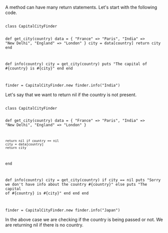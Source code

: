 A method can have many return statements. Let's start with the following code.

<codeblock language="ruby" type="lesson">
<code>
class CapitalCityFinder

  def get_city(country)
    data = { "France" => "Paris", "India" => "New Delhi", "England" => "London" }
    city = data[country]
    return city
  end

  def info(country)
    city = get_city(country)
    puts "The capital of #{country} is #{city}"
  end
end

finder = CapitalCityFinder.new
finder.info("India")
</code>
</codeblock>

Let's say that we want to return nil if the country is not present.

<codeblock language="ruby" type="lesson">
<code>
class CapitalCityFinder

  def get_city(country)
    data = { "France" => "Paris", "India" => "New Delhi", "England" => "London" }

    return nil if country == nil
    city = data[country]
    return city
  end

  def info(country)
    city = get_city(country)
    if city == nil
      puts "Sorry we don't have info about the country #{country}"
    else
      puts "The capital of #{country} is #{city}"
    end
  end
end

finder = CapitalCityFinder.new
finder.info("Japan")
</code>
</codeblock>

In the above case we are checking if the country is being passed or not.
We are returning nil if there is no country.